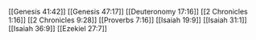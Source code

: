 [[Genesis 41:42]]
[[Genesis 47:17]]
[[Deuteronomy 17:16]]
[[2 Chronicles 1:16]]
[[2 Chronicles 9:28]]
[[Proverbs 7:16]]
[[Isaiah 19:9]]
[[Isaiah 31:1]]
[[Isaiah 36:9]]
[[Ezekiel 27:7]]
